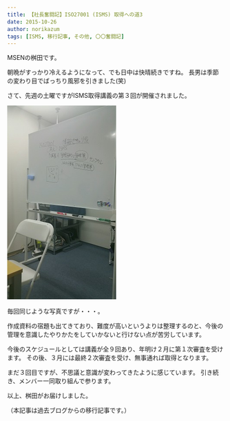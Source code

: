 ```yaml
---
title: 【社長奮闘記】ISO27001 (ISMS) 取得への道3
date: 2015-10-26
author: norikazum
tags: [ISMS, 移行記事, その他, 〇〇奮闘記]
---
```


MSENの桝田です。
 
朝晩がすっかり冷えるようになって、でも日中は快晴続きですね。
長男は季節の変わり目でばっちり風邪を引きました(笑)
 
さて、先週の土曜ですがISMS取得講義の第３回が開催されました。

![](images/isms-first-3-1.jpg)

毎回同じような写真ですが・・・。
 
作成資料の宿題も出てきており、難度が高いというよりは整理するのと、今後の管理を意識したやりかたをしていかないと行けない点が苦労しています。
 
今後のスケジュールとしては講義が全９回あり、年明け２月に第１次審査を受けます。
その後、３月には最終２次審査を受け、無事通れば取得となります。
 
 
まだ３回目ですが、不思議と意識が変わってきたように感じています。
引き続き、メンバー一同取り組んで参ります。
 
以上、桝田がお届けしました。

（本記事は過去ブログからの移行記事です。）
